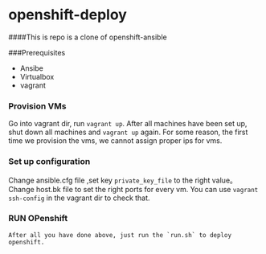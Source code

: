 # openshift-deploy
####This is repo is a clone of openshift-ansible

###Prerequisites
   - Ansibe
   - Virtualbox
   - vagrant
   
 
### Provision VMs
   Go into vagrant dir, run `vagrant up`. After all machines have been set up, shut down all machines and `vagrant up` again. For some reason, the first time we provision the vms, we cannot assign proper ips for vms.
   
### Set up configuration
   Change ansible.cfg file ,set  key `private_key_file` to the right value。
   Change host.bk file to set the right ports for every vm. You can use `vagrant ssh-config` in the vagrant dir to check that.
   
### RUN OPenshift
    After all you have done above, just run the `run.sh` to deploy openshift.
